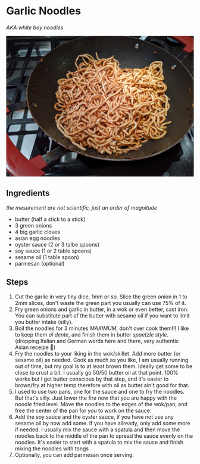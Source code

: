 # Garlic Noodles
_AKA white boy noodles_

![](https://raw.githubusercontent.com/3on/recipes/master/img/garlic-noodles.jpg)

## Ingredients
_the mesurement are not scientific, just an order of magnitude_
- butter (half a stick to a stick)
- 3 green onions
- 4 big garlic cloves
- asian egg noodles
- oyster sauce (2 or 3 talbe spoons)
- soy sauce (1 or 2 table spoons)
- sesame oil (1 table spoon)
- parmesan (optional)

## Steps
1. Cut the garlic in very tiny dice, 1mm or so. Slice the green onion in 1 to 2mm slices, don't waste the green part you usually can use 75% of it.
1. Fry green onions and garlic in butter, in a wok or even better, cast iron. You can substitute part of the butter with sesame oil if you want to limit you butter intake (silly).
1. Boil the noodles for 3 minutes *MAXIMUM*, don't over cook them!!! I like to keep them _al dente_, and finish them in butter _spaetzle style_. (dropping Italian and German words here and there, very authentic Asian receipe 🤣)
1. Fry the noodles to your liking in the wok/skillet. Add more butter (or sesame oil) as needed. Cook as much as you like, I am usually running out of time, but my goal is to at least brown them. Ideally get some to be close to crust a bit. I usually go 50/50 butter oil at that point. 100% works but I get butter conscious by that step, and it's easier to brown/fry at higher temp therefore with oil as butter ain't good for that.
1. I used to use two pans, one for the sauce and one to fry the noodles. But that's silly. Just lower the fire now that you are happy with the noodle fried level. Move the noodles to the edges of the wok/pan, and free the center of the pan for you to work on the sauce.
1. Add the soy sauce and the oyster sauce, if you have not use any sesame oil by now add some. If you have allready, only add some more if needed. I usually mix the sauce with a spatula and then move the noodles back to the middle of the pan to spread the sauce evenly on the noodles. It's easier to start with a spatula to mix the sauce and finish mixing the noodles with tongs
1. Optionally, you can add parmesan once serving.

